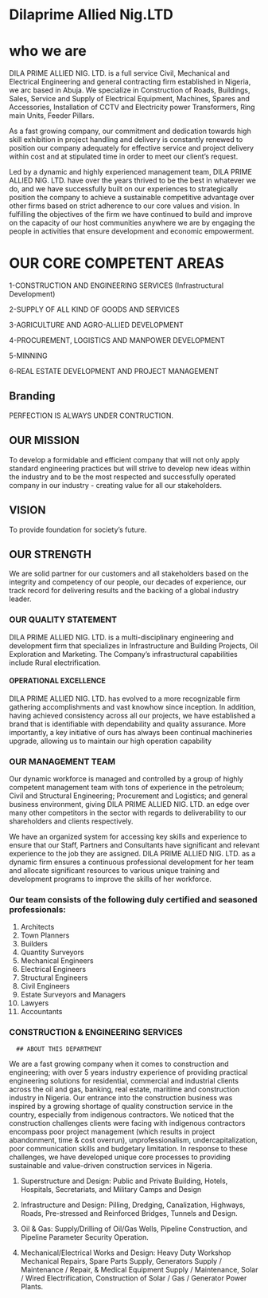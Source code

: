 # Dilaprime Allied Nig.LTD

# who we are

DILA PRIME ALLIED NIG. LTD. is a full service Civil,
Mechanical and Electrical Engineering and general
contracting firm established in Nigeria, we arc based in
Abuja. We specialize in Construction of Roads, Buildings,
Sales, Service and Supply of Electrical Equipment,
Machines, Spares and Accessories, Installation of CCTV and
Electricity power Transformers, Ring main Units, Feeder
Pillars.

As a fast growing company, our commitment and dedication
towards high skill exhibition in project handling and delivery
is constantly renewed to position our company adequately for
effective service and project delivery within cost and at
stipulated time in order to meet our client’s request.

Led by a dynamic and highly experienced management team,
DILA PRIME ALLIED NIG. LTD. have over the years thrived to
be the best in whatever we do, and we have successfully built
on our experiences to strategically position the company to
achieve a sustainable competitive advantage over other firms
based on strict adherence to our core values and vision.
In fulfilling the objectives of the firm we have continued to
build and improve on the capacity of our host communities
anywhere we are by engaging the people in activities that
ensure development and economic empowerment.

# OUR CORE COMPETENT AREAS

1-CONSTRUCTION AND ENGINEERING SERVICES
(Infrastructural Development)

2-SUPPLY OF ALL KIND OF GOODS AND SERVICES

3-AGRICULTURE AND AGRO-ALLIED DEVELOPMENT

4-PROCUREMENT, LOGISTICS AND MANPOWER
DEVELOPMENT

5-MINNING

6-REAL ESTATE DEVELOPMENT AND PROJECT
MANAGEMENT

## Branding

PERFECTION IS ALWAYS UNDER CONTRUCTION.

## OUR MISSION

To develop a formidable and efficient company that will
not only apply standard engineering practices but will
strive to develop new ideas within the industry and to be
the most respected and successfully operated company
in our industry - creating value for all our stakeholders.

## VISION

To provide foundation for society’s future.

## OUR STRENGTH

We are solid partner for our customers and all stakeholders
based on the integrity and competency of our people, our
decades of experience, our track record for delivering
results and the backing of a global industry leader.

### OUR QUALITY STATEMENT

DILA PRIME ALLIED NIG. LTD. is a multi-disciplinary
engineering and development firm that specializes in
Infrastructure and Building Projects, Oil Exploration and
Marketing. The Company’s infrastructural capabilities
include Rural electrification.

#### OPERATIONAL EXCELLENCE

DILA PRIME ALLIED NIG. LTD. has evolved to a more
recognizable firm gathering accomplishments and vast knowhow since inception. In addition, having achieved consistency
across all our projects, we have established a brand that is
identifiable with dependability and quality assurance. More
importantly, a key initiative of ours has always been continual
machineries upgrade, allowing us to maintain our high
operation capability

### OUR MANAGEMENT TEAM

Our dynamic workforce is managed and controlled by a group of
highly competent management team with tons of experience in the
petroleum; Civil and Structural Engineering; Procurement and
Logistics; and general business environment, giving DILA PRIME
ALLIED NIG. LTD. an edge over many other competitors in the
sector with regards to deliverability to our shareholders and clients
respectively.

We have an organized system for accessing key skills and
experience to ensure that our Staff, Partners and Consultants have
significant and relevant experience to the job they are assigned.
DILA PRIME ALLIED NIG. LTD. as a dynamic firm ensures a
continuous professional development for her team and allocate
significant resources to various unique training and development
programs to improve the skills of her workforce.

### Our team consists of the following duly certified and seasoned professionals:

1. Architects
2. Town Planners
3. Builders
4. Quantity Surveyors
5. Mechanical Engineers
6. Electrical Engineers
7. Structural Engineers
8. Civil Engineers
9. Estate Surveyors and Managers
10. Lawyers
11. Accountants

### CONSTRUCTION & ENGINEERING SERVICES

      ## ABOUT THIS DEPARTMENT

We are a fast growing company when it
comes to construction and engineering;
with over 5 years industry experience of
providing practical engineering solutions
for residential, commercial and industrial
clients across the oil and gas, banking,
real estate, maritime and construction
industry in Nigeria. Our entrance into the
construction business was inspired by a
growing shortage of quality construction
service in the country, especially from
indigenous contractors. We noticed that
the construction challenges clients were
facing with indigenous contractors
encompass poor project management
(which results in project abandonment,
time & cost overrun), unprofessionalism,
undercapitalization, poor communication
skills and budgetary limitation.
In response to these challenges, we have
developed unique core processes to
providing sustainable and value-driven
construction services in Nigeria.

1. Superstructure and Design: Public and
   Private Building, Hotels, Hospitals,
   Secretariats, and Military Camps and
   Design

2. Infrastructure and Design: Pilling, Dredging,
   Canalization, Highways, Roads, Pre-stressed and
   Reinforced Bridges, Tunnels and Design.

3. Oil & Gas: Supply/Drilling of Oil/Gas Wells, Pipeline
   Construction, and Pipeline Parameter Security
   Operation.

4. Mechanical/Electrical Works and Design: Heavy Duty
   Workshop Mechanical Repairs, Spare Parts Supply,
   Generators Supply / Maintenance / Repair, &
   Medical Equipment Supply / Maintenance, Solar /
   Wired Electrification, Construction of Solar / Gas /
   Generator Power Plants.

